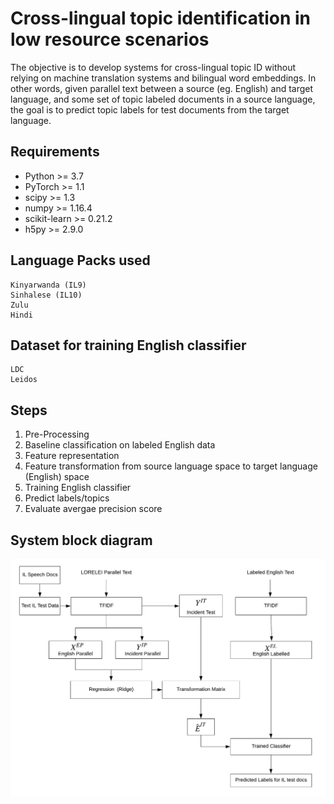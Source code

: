 # Cross-lingual topic identification in low resource scenarios

The objective is to develop systems for cross-lingual topic ID without relying on machine translation systems and bilingual word embeddings. In other words, given parallel text between a source (eg. English) and target language, and some set of topic labeled documents in a source language, the goal is to predict topic labels for test documents from the target language.


## Requirements

* Python >= 3.7
* PyTorch >= 1.1
* scipy >= 1.3
* numpy >= 1.16.4
* scikit-learn >= 0.21.2
* h5py >= 2.9.0

## Language Packs used
    Kinyarwanda (IL9)
    Sinhalese (IL10)
    Zulu
    Hindi

## Dataset for training English classifier

    LDC
    Leidos

## Steps

1. Pre-Processing
2. Baseline classification on labeled English data
3. Feature representation
4. Feature transformation from source language space to target language (English) space
5. Training English classifier
6. Predict labels/topics
7. Evaluate avergae precision score

## System block diagram

![alt text](https://github.com/sangeet2020/Cross-lingual-topic-identification-in-low-resource-scenarios/blob/development/system_bloc_diagram.png)
